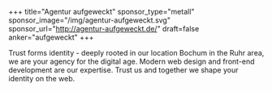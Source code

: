 +++
title="Agentur aufgeweckt"
sponsor_type="metall"
sponsor_image="/img/agentur-aufgeweckt.svg"
sponsor_url="http://agentur-aufgeweckt.de/"
draft=false
anker="aufgeweckt"
+++

Trust forms identity - deeply rooted in our location Bochum in the Ruhr area, we are your agency for the digital age. Modern web design and front-end development are our expertise. Trust us and together we shape your identity on the web.
